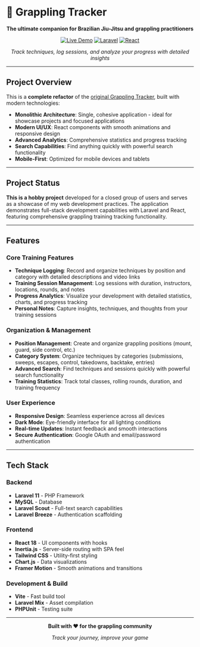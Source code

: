 # 🥋 Grappling Tracker

<div align="center">

**The ultimate companion for Brazilian Jiu-Jitsu and grappling practitioners**

[![Live Demo](https://img.shields.io/badge/🌐_Live_Demo-grapplingtracker.com-blue?style=for-the-badge)](https://grapplingtracker.com)
[![Laravel](https://img.shields.io/badge/Laravel-11.x-red?style=for-the-badge&logo=laravel)](https://laravel.com)
[![React](https://img.shields.io/badge/React-18.x-blue?style=for-the-badge&logo=react)](https://reactjs.org)

*Track techniques, log sessions, and analyze your progress with detailed insights*

</div>

---

## Project Overview

This is a **complete refactor** of the [original Grappling Tracker](https://github.com/Wiltzsu/grapplingtracker), built with modern technologies:

- **Monolithic Architecture**: Single, cohesive application - ideal for showcase projects and focused applications
- **Modern UI/UX**: React components with smooth animations and responsive design
- **Advanced Analytics**: Comprehensive statistics and progress tracking
- **Search Capabilities**: Find anything quickly with powerful search functionality
- **Mobile-First**: Optimized for mobile devices and tablets

---

## Project Status

**This is a hobby project** developed for a closed group of users and serves as a showcase of my web development practices. The application demonstrates full-stack development capabilities with Laravel and React, featuring comprehensive grappling training tracking functionality.

---

## Features

### **Core Training Features**
- **Technique Logging**: Record and organize techniques by position and category with detailed descriptions and video links
- **Training Session Management**: Log sessions with duration, instructors, locations, rounds, and notes
- **Progress Analytics**: Visualize your development with detailed statistics, charts, and progress tracking
- **Personal Notes**: Capture insights, techniques, and thoughts from your training sessions

### **Organization & Management**
- **Position Management**: Create and organize grappling positions (mount, guard, side control, etc.)
- **Category System**: Organize techniques by categories (submissions, sweeps, escapes, control, takedowns, backtake, entries)
- **Advanced Search**: Find techniques and sessions quickly with powerful search functionality
- **Training Statistics**: Track total classes, rolling rounds, duration, and training frequency

### **User Experience**
- **Responsive Design**: Seamless experience across all devices
- **Dark Mode**: Eye-friendly interface for all lighting conditions
- **Real-time Updates**: Instant feedback and smooth interactions
- **Secure Authentication**: Google OAuth and email/password authentication

---

## Tech Stack

### **Backend**
- **Laravel 11** - PHP Framework
- **MySQL** - Database
- **Laravel Scout** - Full-text search capabilities
- **Laravel Breeze** - Authentication scaffolding

### **Frontend**
- **React 18** - UI components with hooks
- **Inertia.js** - Server-side routing with SPA feel
- **Tailwind CSS** - Utility-first styling
- **Chart.js** - Data visualizations
- **Framer Motion** - Smooth animations and transitions

### **Development & Build**
- **Vite** - Fast build tool
- **Laravel Mix** - Asset compilation
- **PHPUnit** - Testing suite

---

<div align="center">

**Built with ❤️ for the grappling community**

*Track your journey, improve your game*

</div>
